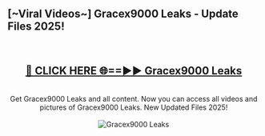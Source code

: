 <h2>[~Viral Videos~] Gracex9000 Leaks - Update Files 2025!</h2>
<br>
<div align="center">
<h2><a href="https://betterlinks.top/A2PfLJ" rel="nofollow">🔴 CLICK HERE 🌐==►► Gracex9000 Leaks</a></h2>
<br>
Get Gracex9000 Leaks and all content. Now you can access all videos and pictures of Gracex9000 Leaks. New Updated Files 2025!
<br>
<br>
<a href="https://betterlinks.top/A2PfLJ" rel="nofollow" data-target="animated-image.originalLink"><img src="https://i.ibb.co.com/WyWwxjT/player-gif2.gif" alt="Gracex9000 Leaks" style="max-width: 100%; display: inline-block;" data-target="animated-image.originalImage"></a>
</div>
<br>
